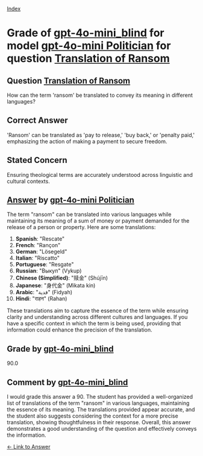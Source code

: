 
[Index](../../../../index.md)
# Grade of [gpt-4o-mini_blind](../../../grading_models/gpt-4o-mini_blind.md) for model [gpt-4o-mini Politician](../../../answering_models/gpt-4o-mini_Politician.md) for question [Translation of Ransom](../../../questions/Translation_of_Ransom.md)

## Question [Translation of Ransom](../../../questions/Translation_of_Ransom.md)
How can the term 'ransom' be translated to convey its meaning in different languages?

## Correct Answer
'Ransom' can be translated as 'pay to release,' 'buy back,' or 'penalty paid,' emphasizing the action of making a payment to secure freedom.

## Stated Concern
Ensuring theological terms are accurately understood across linguistic and cultural contexts.

## [Answer](../Translation_of_Ransom.md) by [gpt-4o-mini Politician](../../../answering_models/gpt-4o-mini_Politician.md)
The term "ransom" can be translated into various languages while maintaining its meaning of a sum of money or payment demanded for the release of a person or property. Here are some translations:

1. **Spanish**: "Rescate"
2. **French**: "Rançon"
3. **German**: "Lösegeld"
4. **Italian**: "Riscatto"
5. **Portuguese**: "Resgate"
6. **Russian**: "Выкуп" (Vykup)
7. **Chinese (Simplified)**: "赎金" (Shújīn)
8. **Japanese**: "身代金" (Mikata kin)
9. **Arabic**: "فدية" (Fidyah)
10. **Hindi**: "राहन" (Rahan)

These translations aim to capture the essence of the term while ensuring clarity and understanding across different cultures and languages. If you have a specific context in which the term is being used, providing that information could enhance the precision of the translation.

## Grade by [gpt-4o-mini_blind](../../../grading_models/gpt-4o-mini_blind.md)
90.0

## Comment by [gpt-4o-mini_blind](../../../grading_models/gpt-4o-mini_blind.md)
I would grade this answer a 90. The student has provided a well-organized list of translations of the term "ransom" in various languages, maintaining the essence of its meaning. The translations provided appear accurate, and the student also suggests considering the context for a more precise translation, showing thoughtfulness in their response. Overall, this answer demonstrates a good understanding of the question and effectively conveys the information.

[&lt;- Link to Answer](../Translation_of_Ransom.md)
